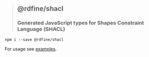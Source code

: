 > ## @rdfine/shacl
> ### Generated JavaScript types for Shapes Constraint Language (SHACL)

```
npm i --save @rdfine/shacl
```

For usage see [examples](../../examples).
